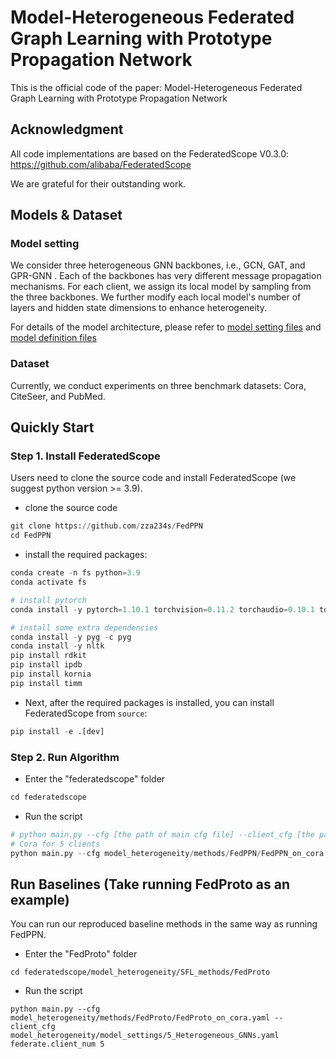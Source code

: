 # Model-Heterogeneous Federated Graph Learning with Prototype Propagation Network
This is the official code of the paper: Model-Heterogeneous Federated Graph Learning with Prototype Propagation Network



## Acknowledgment

All code implementations are based on the FederatedScope V0.3.0: https://github.com/alibaba/FederatedScope 

We are grateful for their outstanding work.




## Models & Dataset

### Model setting

We consider three heterogeneous GNN backbones, i.e., GCN, GAT, and GPR-GNN . Each of the backbones has very different message propagation mechanisms. For each client, we assign its local model by sampling from the three backbones. We further modify each local model's number of layers and hidden state dimensions to enhance heterogeneity.

For details of the model architecture, please refer to [model setting files](federatedscope/model_heterogeneity/model_settings) and [model definition files](federatedscope/contrib/model)



### Dataset

Currently, we conduct experiments on three benchmark datasets: Cora, CiteSeer, and PubMed.



## Quickly Start

### Step 1. Install FederatedScope

Users need to clone the source code and install FederatedScope (we suggest python version >= 3.9).

- clone the source code

```python
git clone https://github.com/zza234s/FedPPN
cd FedPPN
```

- install the required packages:

```python
conda create -n fs python=3.9
conda activate fs

# install pytorch
conda install -y pytorch=1.10.1 torchvision=0.11.2 torchaudio=0.10.1 torchtext=0.11.1 cudatoolkit=11.3 -c pytorch -c conda-forge

# install some extra dependencies
conda install -y pyg -c pyg
conda install -y nltk
pip install rdkit
pip install ipdb
pip install kornia
pip install timm
```


- Next, after the required packages is installed, you can install FederatedScope from `source`:

```python
pip install -e .[dev]
```


### Step 2. Run Algorithm

- Enter the "federatedscope" folder

```python
cd federatedscope
```

- Run the script

```python
# python main.py --cfg [the path of main cfg file] --client_cfg [the path of model cfg file]
# Cora for 5 clients
python main.py --cfg model_heterogeneity/methods/FedPPN/FedPPN_on_cora.yaml --client_cfg model_heterogeneity/model_settings/5_Heterogeneous_GNNs.yaml federate.client_num 5
```

## Run Baselines  (Take running FedProto as an example)

You can run our reproduced baseline methods in the same way as running FedPPN.

- Enter the "FedProto" folder

```
cd federatedscope/model_heterogeneity/SFL_methods/FedProto
```

- Run the script

```
python main.py --cfg model_heterogeneity/methods/FedProto/FedProto_on_cora.yaml --client_cfg model_heterogeneity/model_settings/5_Heterogeneous_GNNs.yaml federate.client_num 5
```
